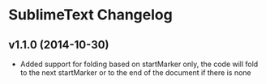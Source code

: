 SublimeText Changelog
====================

v1.1.0 (2014-10-30)
-------------------

- Added support for folding based on startMarker only, the code will fold to the next startMarker or to the end of the document if there is none
